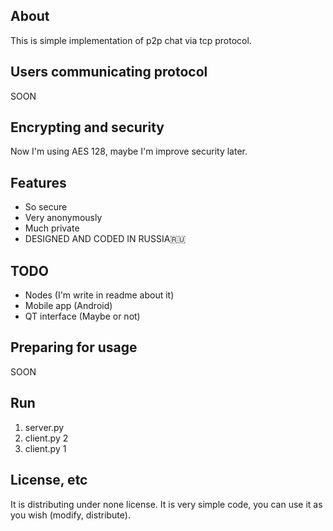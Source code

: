 ## About
This is simple implementation of p2p chat via tcp protocol.
## Users communicating protocol
SOON
## Encrypting and security
Now I'm using AES 128, maybe I'm improve security later.
## Features
- So secure
- Very anonymously
- Much private
- DESIGNED AND CODED IN RUSSIA🇷🇺
## TODO
- Nodes (I'm write in readme about it)
- Mobile app (Android)
- QT interface (Maybe or not)
## Preparing for usage
SOON
## Run
1. server.py
2. client.py 2
3. client.py 1
## License, etc
It is distributing under none license. It is very simple code, you can use it as you wish (modify, distribute).

